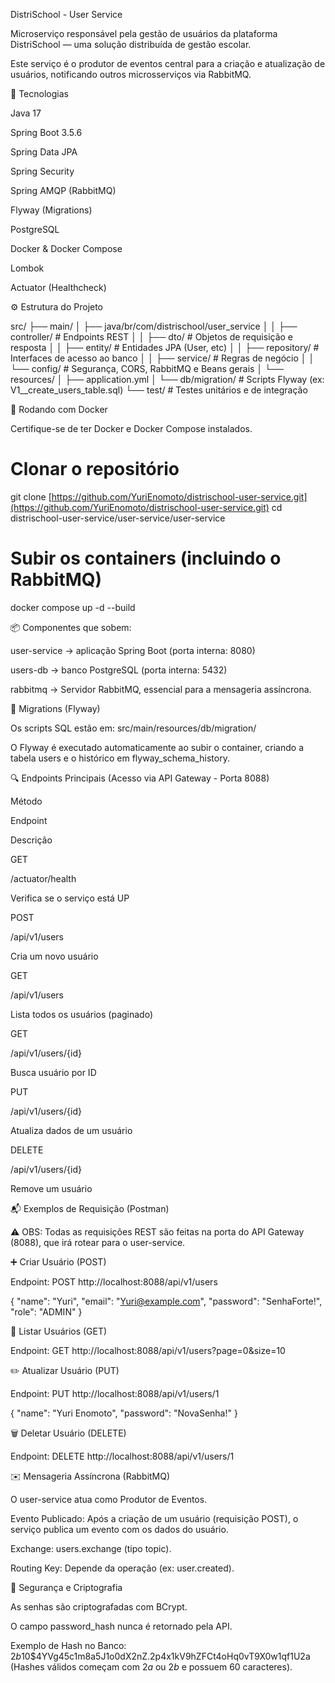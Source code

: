 DistriSchool - User Service

Microserviço responsável pela gestão de usuários da plataforma DistriSchool — uma solução distribuída de gestão escolar.

Este serviço é o produtor de eventos central para a criação e atualização de usuários, notificando outros microsserviços via RabbitMQ.

🚀 Tecnologias

Java 17

Spring Boot 3.5.6

Spring Data JPA

Spring Security

Spring AMQP (RabbitMQ)

Flyway (Migrations)

PostgreSQL

Docker & Docker Compose

Lombok

Actuator (Healthcheck)

⚙️ Estrutura do Projeto

src/
├── main/
│   ├── java/br/com/distrischool/user_service
│   │   ├── controller/ # Endpoints REST
│   │   ├── dto/ # Objetos de requisição e resposta
│   │   ├── entity/ # Entidades JPA (User, etc)
│   │   ├── repository/ # Interfaces de acesso ao banco
│   │   ├── service/ # Regras de negócio
│   │   └── config/ # Segurança, CORS, RabbitMQ e Beans gerais
│   └── resources/
│       ├── application.yml
│       └── db/migration/ # Scripts Flyway (ex: V1__create_users_table.sql)
└── test/ # Testes unitários e de integração


🐳 Rodando com Docker

Certifique-se de ter Docker e Docker Compose instalados.

# Clonar o repositório
git clone [https://github.com/YuriEnomoto/distrischool-user-service.git](https://github.com/YuriEnomoto/distrischool-user-service.git)
cd distrischool-user-service/user-service/user-service

# Subir os containers (incluindo o RabbitMQ)
docker compose up -d --build


📦 Componentes que sobem:

user-service → aplicação Spring Boot (porta interna: 8080)

users-db → banco PostgreSQL (porta interna: 5432)

rabbitmq → Servidor RabbitMQ, essencial para a mensageria assíncrona.

🧩 Migrations (Flyway)

Os scripts SQL estão em: src/main/resources/db/migration/

O Flyway é executado automaticamente ao subir o container, criando a tabela users e o histórico em flyway_schema_history.

🔍 Endpoints Principais (Acesso via API Gateway - Porta 8088)

Método

Endpoint

Descrição

GET

/actuator/health

Verifica se o serviço está UP

POST

/api/v1/users

Cria um novo usuário

GET

/api/v1/users

Lista todos os usuários (paginado)

GET

/api/v1/users/{id}

Busca usuário por ID

PUT

/api/v1/users/{id}

Atualiza dados de um usuário

DELETE

/api/v1/users/{id}

Remove um usuário

📬 Exemplos de Requisição (Postman)

⚠️ OBS: Todas as requisições REST são feitas na porta do API Gateway (8088), que irá rotear para o user-service.

➕ Criar Usuário (POST)

Endpoint: POST http://localhost:8088/api/v1/users

{
  "name": "Yuri",
  "email": "Yuri@example.com",
  "password": "SenhaForte!",
  "role": "ADMIN"
}


🔎 Listar Usuários (GET)

Endpoint: GET http://localhost:8088/api/v1/users?page=0&size=10

✏️ Atualizar Usuário (PUT)

Endpoint: PUT http://localhost:8088/api/v1/users/1

{
  "name": "Yuri Enomoto",
  "password": "NovaSenha!"
}


🗑️ Deletar Usuário (DELETE)

Endpoint: DELETE http://localhost:8088/api/v1/users/1

✉️ Mensageria Assíncrona (RabbitMQ)

O user-service atua como Produtor de Eventos.

Evento Publicado: Após a criação de um usuário (requisição POST), o serviço publica um evento com os dados do usuário.

Exchange: users.exchange (tipo topic).

Routing Key: Depende da operação (ex: user.created).

🔐 Segurança e Criptografia

As senhas são criptografadas com BCrypt.

O campo password_hash nunca é retornado pela API.

Exemplo de Hash no Banco: $2b$10$4YVg45c1m8a5J1o0dX2nZ.2p4x1kV9hZFCt4oHq0vT9X0w1qf1U2a (Hashes válidos começam com $2a$ ou $2b$ e possuem 60 caracteres).
